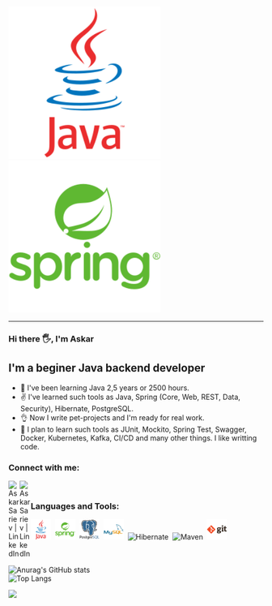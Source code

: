 <!--<div align="center">
  <img src="https://media.giphy.com/media/dWesBcTLavkZuG35MI/giphy.gif" width="600" height="300"/>
</div>-->
<img src="https://raw.githubusercontent.com/devicons/devicon/1119b9f84c0290e0f0b38982099a2bd027a48bf1/icons/java/java-original-wordmark.svg" title="Java" alt="Java" width="300" height="300"/>
<img src="https://raw.githubusercontent.com/devicons/devicon/1119b9f84c0290e0f0b38982099a2bd027a48bf1/icons/spring/spring-original-wordmark.svg" title="Spring" alt="Spring" width="300" height="300"/>

---

### Hi there 🖐️, I'm Askar

## I'm a beginer Java backend developer
- 💪 I've been learning Java 2,5 years or 2500 hours.
- ✌️  I've learned such tools as Java, Spring (Core, Web, REST, Data, Security), Hibernate, PostgreSQL.
- 👌  Now I write pet-projects and I'm ready for real work.
- 🧠 I plan to learn such tools as JUnit, Mockito, Spring Test, Swagger, Docker, Kubernetes,
      Kafka, CI/CD and many other things. I like writting code.

### Connect with me:

[<img align="left" alt="AskarSariev | LinkedIn" width="22px" src="https://cdn.jsdelivr.net/npm/simple-icons@v3/icons/linkedin.svg" />][linkedin]
[<img align="left" alt="AskarSariev | LinkedIn" width="22px" src="https://user-images.githubusercontent.com/49933115/139837223-bf23d3a9-4638-4e17-994a-ac8678d5f517.png" />][telegram]

<br />

### Languages and Tools:

<div>
<img src="https://github.com/devicons/devicon/blob/master/icons/java/java-original-wordmark.svg" title="Java" alt="Java" width="40" height="40"/>&nbsp;
<img src="https://raw.githubusercontent.com/devicons/devicon/1119b9f84c0290e0f0b38982099a2bd027a48bf1/icons/spring/spring-original-wordmark.svg" title="Spring" alt="Spring" width="40" height="40"/>&nbsp;
<img src="https://raw.githubusercontent.com/devicons/devicon/1119b9f84c0290e0f0b38982099a2bd027a48bf1/icons/postgresql/postgresql-original-wordmark.svg" title="PostgreSQL" alt="PostgreSQL" width="40" height="40"/>&nbsp;
<img src="https://raw.githubusercontent.com/devicons/devicon/1119b9f84c0290e0f0b38982099a2bd027a48bf1/icons/mysql/mysql-original-wordmark.svg" title="MySQL" alt="MySQL" width="40" height="40"/>&nbsp;
<img src="https://icon-library.com/images/hibernate-icon/hibernate-icon-0.jpg" title="Hibernate" alt="Hibernate" width="40" height="40"/>&nbsp;
<img src="https://upload.wikimedia.org/wikipedia/commons/thumb/5/52/Apache_Maven_logo.svg/1024px-Apache_Maven_logo.svg.png" title="Maven" alt="Maven" width="50" height="30"/>&nbsp;
<img src="https://raw.githubusercontent.com/devicons/devicon/1119b9f84c0290e0f0b38982099a2bd027a48bf1/icons/git/git-original-wordmark.svg" title="Git" alt="Git" width="40" height="40"/>
</div>

<br />
<br />

![Anurag's GitHub stats](https://github-readme-stats.vercel.app/api?username=AskarSariev)
<br />
![Top Langs](https://github-readme-stats.vercel.app/api/top-langs/?username=AskarSariev&layout=compact)

[linkedin]: https://www.linkedin.com/in/askar-sariev-589070205/
[telegram]: https://t.me/AskarSariev

![](https://komarev.com/ghpvc/?username=AskarSariev)